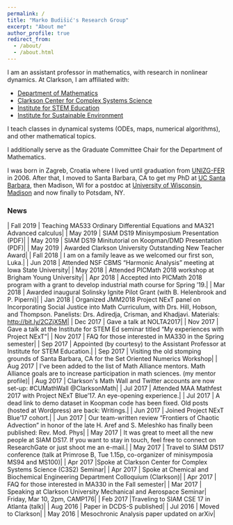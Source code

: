 ```yaml
---
permalink: /
title: "Marko Budišić's Research Group"
excerpt: "About me"
author_profile: true
redirect_from:
  - /about/
  - /about.html
---
```


I am an assistant professor in mathematics, with research in nonlinear dynamics. At Clarkson, I am affiliated with:

  - [Department of Mathematics](https://www.clarkson.edu/math)
  - [Clarkson Center for Complex Systems Science](https://www.clarkson.edu/c3s2)
  - [Institute for STEM Education](https://www.clarkson.edu/stem)
  - [Institute for Sustainable Environment](https://www.clarkson.edu/ise)


I teach classes in dynamical systems (ODEs, maps, numerical algorithms), and other mathematical topics.

I additionally serve as the Graduate Committee Chair for the Department of Mathematics.

I was born in Zagreb, Croatia where I lived until graduation from [UNIZG-FER](https://www.fer.unizg.hr) in 2006. After that, I moved to Santa Barbara, CA to get my PhD at [UC Santa Barbara](https://me.ucsb.edu), then Madison, WI for a postdoc at [University of Wisconsin, Madison](https://math.wisc.edu) and now finally to Potsdam, NY.

### News

| Fall 2019 | Teaching MA533 Ordinary Differential Equations and MA321 Advanced calculus|
| May 2019 | SIAM DS19 Minisymposium Presentation (PDF)|
| May 2019 | SIAM DS19 Minitutorial on Koopman/DMD Presentation (PDF)|
| May 2019 | Awarded Clarkson University Outstanding New Teacher Award|
| Fall 2018 | I am on a family leave as we welcomed our first son, Luka.|
| Jun 2018 | Attended NSF CBMS “Harmonic Analysis” meeting at Iowa State University|
| May 2018 | Attended PICMath 2018 workshop at Brigham Young University|
| Apr 2018 | Accepted into PICMath 2018 program with a grant to develop industrial math course for Spring ’19.|
| Mar 2018 | Awarded inaugural Solinsky Ignite Pilot Grant (with B. Helenbrook and P. Piperni)|
| Jan 2018 | Organized JMM2018 Project NExT panel on Incorporating Social Justice into Math Curriculum, with Drs. Hill, Hobson, and Thompson. Panelists: Drs. Adiredja, Crisman, and Khadjavi. Materials: http://bit.ly/2CZjX5M|
| Dec 2017 | Gave a talk at NOLTA2017|
| Nov 2017 | Gave a talk at the Institute for STEM Ed seminar titled “My experiences with Project NExT”|
| Nov 2017 | FAQ for those interested in MA330 in the Spring semester|
| Sep 2017 | Appointed (by courtesy) to the Assistant Professor at Institute for STEM Education.|
| Sep 2017 | Visiting the old stomping grounds of Santa Barbara, CA for the Set Oriented Numerics Workshop|
| Aug 2017 | I've been added to the list of Math Alliance mentors. Math Alliance goals are to increase participation in math sciences. (my mentor profile)|
| Aug 2017 | Clarkson's Math Wall and Twitter accounts are now set-up: #CUMathWall @ClarksonMath|
| Jul 2017 | Attended MAA Mathfest 2017 with Project NExT Blue’17. An eye-opening experience.|
| Jul 2017 | A dead link to demo dataset in Koopman code has been fixed. Old posts (hosted at Wordpress) are back: Writings.|
| Jun 2017 | Joined Project NExT Blue’17 cohort.|
| Jun 2017 | Our team-written review “Frontiers of Chaotic Advection” in honor of the late H. Aref and S. Meleshko has finally been published: Rev. Mod. Phys|
| May 2017 | It was great to meet all the new people at SIAM DS17. If you want to stay in touch, feel free to connect on ResearchGate or just shoot me an e-mail.|
| May 2017 | Travel to SIAM DS17 conference (talk at Primrose B, Tue 1.15p, co-organizer of minisymposia MS94 and MS100)|
| Apr 2017 |Spoke at Clarkson Center for Complex Systems Science (C3S2) Seminar|
| Apr 2017 | Spoke at Chemical and Biochemical Engineering Department Colloquium (Clarkson)|
| Apr 2017 | FAQ for those interested in MA330 in the Fall semester|
| Mar 2017 | Speaking at Clarkson University Mechanical and Aerospace Seminar|
Friday, Mar 10, 2pm, CAMP176|
| Feb 2017 |Traveling to SIAM CSE 17 in Atlanta (talk)|
| Aug 2016 | Paper in DCDS-S published|
| Jul 2016 | Moved to Clarkson|
| May 2016 | Mesochronic Analysis paper updated on arXiv|
